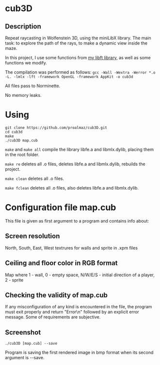 # cub3D
## Description
Repeat raycasting in Wolfenstein 3D, using the miniLibX library. The main task: to explore the path of the rays, to make a dynamic view inside the maze.

In this project, I use some functions from [my libft library](https://github.com/proalmaz/libft.git), as well as some functions we modify.

The compilation was performed as follows: `gcc -Wall -Wextra -Werror *.o -L. -lmlx -lft -framework OpenGL -framework AppKit -o cub3d`

All files pass to Norminette.

No memory leaks.

# Using

```
git clone https://github.com/proalmaz/cub3D.git
cd cub3d
make
./cub3D map.cub
```

`make` and `make all` compile the library libfе.a and libmlx.dylib, placing them in the root folder.

`make re` deletes all .o files, deletes libfе.a and libmlx.dylib, rebuilds the project.

`make clean` deletes all .o files.

`make fclean` deletes all .o files, also deletes libfе.a and libmlx.dylib.

# Configuration file map.cub
This file is given as first argument to a program and contains info about:

## Screen resolution
North, South, East, West textrures for walls and sprite in .xpm files
## Ceiling and floor color in RGB format
Map where 1 - wall, 0 - empty space, N/W/E/S - initial direction of a player, 2 - sprite
## Checking the validity of map.cub
If any misconfiguration of any kind is encountered in the file, the program must exit properly and return "Error\n" followed by an explicit error message. Some of requirements are subjective.

## Screenshot
`./cub3D [map.cub] --save`

Program is saving the first rendered image in bmp format when its second argument is --save.
